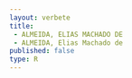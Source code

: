 ```yaml
---
layout: verbete
title:
 - ALMEIDA, ELIAS MACHADO DE
 - ALMEIDA, Elias Machado de
published: false
type: R
---
```


